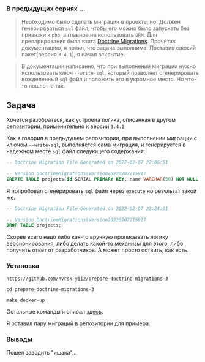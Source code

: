### В предыдущих сериях ...

>Необходимо было сделать миграции в проекте, но! Должен генерироваться `sql` файл, чтобы его можно было запускать без привязки к `php`, 
а главное не использовать `ORM`. Для препарирования была взята [Doctrine Migrations](https://www.doctrine-project.org/projects/migrations.html). 
Прочитав документацию, я понял, что задача выполнима. Поставив свежий пакет(версия `3.4.1`), я начал вскрытие.

> В документации написанно, что при выполнении миграции нужно использовать ключ `--write-sql`, который позволяет сгенерировать вожделенный `sql` файл и положить его в укромное место. Но что-то пошло не так.

## Задача

Хочется разобраться, как устроена логика, описанная в другом [репозитории](https://github.com/nvrsk-yii2/prepare-doctrine-migrations-2), применительно к версии `3.4.1`

Как я говорил в предыдущем репозитории, при выполнении миграции с ключом `--write-sql`, выполняется сама миграция, и генерируется в надежном месте `sql` файл следующего содержания:

```sql
-- Doctrine Migration File Generated on 2022-02-07 22:06:51

-- Version DoctrineMigrations\Version20220207215917
CREATE TABLE projects(id SERIAL PRIMARY KEY, name VARCHAR(50) NOT NULL, description TEXT);
```

Я попробовал сгенерировать `sql` файл через `execute` но результат такой же:

```sql
-- Doctrine Migration File Generated on 2022-02-07 22:24:01

-- Version DoctrineMigrations\Version20220207215917
DROP TABLE projects;
```

Скорее всего надо либо как-то вручную прописывать логику версионирования, либо делать какой-то механизм для этого, либо получить ответ от разработчиков. 
А может просто оствить, как есть.

### Установка

`https://github.com/nvrsk-yii2/prepare-doctrine-migrations-3`

`cd prepare-doctrine-migrations-3`

`make docker-up`

Остальные команды я описал [здесь](/docs/COMMANDS.md).

Я оставил пару миграций в репозитории для примера.

### Выводы
Пошел заводить "ишака"...
